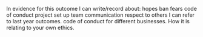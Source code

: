 In evidence for this outcome I can write/record about:
hopes ban fears
code of conduct
project set up
team communication
respect to others
I can refer to last year outcomes.
code of conduct for different businesses.
How it is relating to your own ethics.